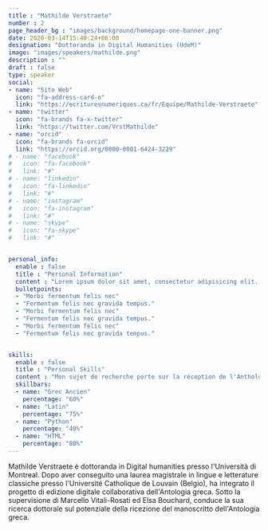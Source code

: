 ```yaml
---
title : "Mathilde Verstraete"
number : 2
page_header_bg : "images/background/homepage-one-banner.png"
date: 2020-03-14T15:40:24+06:00
designation: "Dottoranda in Digital Humanities (UdeM)"
image: "images/speakers/mathilde.png"
description : ""
draft : false
type: speaker
social:
- name: "Sito Web"
  icon: "fa-address-card-o"
  link: "https://ecrituresnumeriques.ca/fr/Equipe/Mathilde-Verstraete"
- name: "twitter"
  icon: "fa-brands fa-x-twitter"
  link: "https://twitter.com/VrstMathilde"
- name: "orcid"
  icon: "fa-brands fa-orcid"
  link: "https://orcid.org/0000-0001-6424-3229"
# - name: "facebook"
#   icon: "fa-facebook"
#   link: "#"
# - name: "linkedin"
#   icon: "fa-linkedin"
#   link: "#"
# - name: "instagram"
#   icon: "fa-instagram"
#   link: "#"
# - name: "skype"
#   icon: "fa-skype"
#   link: "#"


personal_info:
  enable : false
  title : "Personal Information"
  content : "Lorem ipsum dolor sit amet, consectetur adipisicing elit. Excepturi explicabo suscipit deleniti voluptatum quos nostrum iure doloremque cupiditate voluptatem a enim eaque quod perspiciatis repudiandae, mollitia adipisci ea, quidem eveniet consequatur veniam error. Adipisci, suscipit corporis repellat, soluta vitae deserunt."
  bulletpoints:
  - "Morbi fermentum felis nec"
  - "Fermentum felis nec gravida tempus."
  - "Morbi fermentum felis nec"
  - "Fermentum felis nec gravida tempus."
  - "Morbi fermentum felis nec"
  - "Fermentum felis nec gravida tempus."


skills:
  enable : false
  title : "Personal Skills"
  content : "Mon sujet de recherche porte sur la réception de l'Anthologie Grecque..."
  skillbars:
  - name: "Grec Ancien"
    percentage: "60%"
  - name: "Latin"
    percentage: "75%"
  - name: "Python"
    percentage: "40%"
  - name: "HTML"
    percentage: "80%"
---
```

Mathilde Verstraete è dottoranda in Digital humanities presso l'Università di Montreal. Dopo aver conseguito una laurea magistrale in lingue e letterature classiche presso l'Université Catholique de Louvain (Belgio), ha integrato il progetto di edizione digitale collaborativa dell'Antologia greca. Sotto la supervisione di Marcello Vitali-Rosati ed Elsa Bouchard, conduce la sua ricerca dottorale sul potenziale della ricezione del manoscritto dell'Antologia greca.